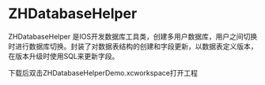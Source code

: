 # ZHDatabaseHelper
ZHDatabaseHelper 是IOS开发数据库工具类，创建多用户数据库，用户之间切换时进行数据库切换。封装了对数据表结构的创建和字段更新，以数据表定义版本，在版本升级时使用SQL来更新字段。

下载后双击ZHDatabaseHelperDemo.xcworkspace打开工程
